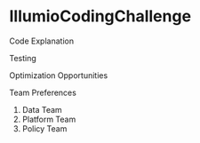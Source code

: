 # IllumioCodingChallenge

Code Explanation


Testing


Optimization Opportunities

Team Preferences
1. Data Team
2. Platform Team
3. Policy Team

